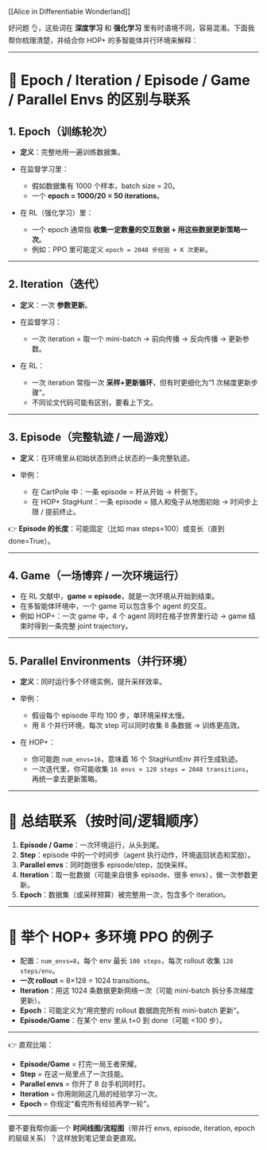 [[Alice in Differentiable Wonderland]]

好问题 👌，这些词在 **深度学习** 和 **强化学习** 里有时语境不同，容易混淆。下面我帮你梳理清楚，并结合你 HOP+ 的多智能体并行环境来解释：

---

# 📑 Epoch / Iteration / Episode / Game / Parallel Envs 的区别与联系

## 1. **Epoch（训练轮次）**

* **定义**：完整地用一遍训练数据集。
* 在监督学习里：

  * 假如数据集有 1000 个样本，batch size = 20。
  * 一个 **epoch = 1000/20 = 50 iterations**。
* 在 RL（强化学习）里：

  * 一个 epoch 通常指 **收集一定数量的交互数据 + 用这些数据更新策略一次**。
  * 例如：PPO 里可能定义 `epoch = 2048 步经验 + K 次更新`。

---

## 2. **Iteration（迭代）**

* **定义**：一次 **参数更新**。
* 在监督学习：

  * 一次 iteration = 取一个 mini-batch → 前向传播 → 反向传播 → 更新参数。
* 在 RL：

  * 一次 iteration 常指一次 **采样+更新循环**，但有时更细化为“1 次梯度更新步骤”。
  * 不同论文代码可能有区别，要看上下文。

---

## 3. **Episode（完整轨迹 / 一局游戏）**

* **定义**：在环境里从初始状态到终止状态的一条完整轨迹。
* 举例：

  * 在 CartPole 中：一条 episode = 杆从开始 → 杆倒下。
  * 在 HOP+ StagHunt：一条 episode = 猎人和兔子从地图初始 → 时间步上限 / 提前终止。

👉 **Episode 的长度**：可能固定（比如 max steps=100）或变长（直到 done=True）。

---

## 4. **Game（一场博弈 / 一次环境运行）**

* 在 RL 文献中，**game ≈ episode**，就是一次环境从开始到结束。
* 在多智能体环境中，一个 game 可以包含多个 agent 的交互。
* 例如 HOP+：一次 game 中，4 个 agent 同时在格子世界里行动 → game 结束时得到一条完整 joint trajectory。

---

## 5. **Parallel Environments（并行环境）**

* **定义**：同时运行多个环境实例，提升采样效率。
* 举例：

  * 假设每个 episode 平均 100 步，单环境采样太慢。
  * 用 8 个并行环境，每次 step 可以同时收集 8 条数据 → 训练更高效。
* 在 HOP+：

  * 你可能跑 `num_envs=16`，意味着 16 个 StagHuntEnv 并行生成轨迹。
  * 一次迭代里，你可能收集 `16 envs × 128 steps = 2048 transitions`，再统一拿去更新策略。

---

# 🔗 总结联系（按时间/逻辑顺序）

1. **Episode / Game**：一次环境运行，从头到尾。
2. **Step**：episode 中的一个时间步（agent 执行动作，环境返回状态和奖励）。
3. **Parallel envs**：同时跑很多 episode/step，加快采样。
4. **Iteration**：取一批数据（可能来自很多 episode、很多 envs），做一次参数更新。
5. **Epoch**：数据集（或采样预算）被完整用一次，包含多个 iteration。

---

# 📌 举个 HOP+ 多环境 PPO 的例子

* 配置：`num_envs=8`，每个 env 最长 `100 steps`，每次 rollout 收集 `128 steps/env`。
* **一次 rollout** = 8×128 = 1024 transitions。
* **Iteration**：用这 1024 条数据更新网络一次（可能 mini-batch 拆分多次梯度更新）。
* **Epoch**：可能定义为“用完整的 rollout 数据跑完所有 mini-batch 更新”。
* **Episode/Game**：在某个 env 里从 t=0 到 done（可能 <100 步）。

---

👉 直观比喻：

* **Episode/Game** = 打完一局王者荣耀。
* **Step** = 在这一局里点了一次技能。
* **Parallel envs** = 你开了 8 台手机同时打。
* **Iteration** = 你用刚刚这几局的经验学习一次。
* **Epoch** = 你规定“看完所有经验再学一轮”。

---

要不要我帮你画一个 **时间线图/流程图**（带并行 envs, episode, iteration, epoch 的层级关系）？这样放到笔记里会更直观。
